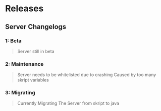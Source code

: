 # Releases
## Server Changelogs
### 1: Beta
> Server still in beta
### 2: Maintenance
> Server needs to be whitelisted due to crashing Caused by too many skript variables
### 3: Migrating
> Currently Migrating The Server from skript to java
